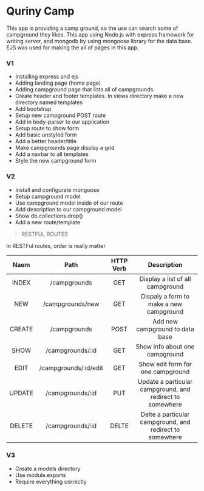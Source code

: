 # Quriny Camp

This app is providing a camp ground, so the use can search some of campground they likes. This app using Node.js with express framework for writing server, and mongodb by using mongoose library for the data base. EJS was used for making the all of pages in this app.

### V1

- Installing express and ejs
- Adding landing page (home page)
- Adding campground page that lists all of campgrounds
- Create header and footer templates. In views directory make a new directory named templates
- Add bootstrap
- Setup new campground POST route
- Add in body-parser to our application
- Setup route to show form
- Add basic unstyled form
- Add a better header/title
- Make campgrounds page display a grid
- Add a navbar to all templates
- Style the new campground form

### V2

- Install and configurate mongoose
- Setup campground model
- Use campground model inside of our route
- Add description to our campground model
- Show db.collections.drop()
- Add a new route/template

> RESTFUL ROUTES

In RESTFul routes, order is really matter

|  Naem  |         Path          | HTTP Verb |                        Description                        |
| :----: | :-------------------: | :-------: | :-------------------------------------------------------: |
| INDEX  |     /campgrounds      |    GET    |             Display a list of all campground              |
|  NEW   |   /campgrounds/new    |    GET    |          Dispaly a form to make a new campground          |
| CREATE |     /campgrounds      |   POST    |              Add new campground to data base              |
|  SHOW  |   /campgrounds/:id    |    GET    |              Show info about one campground               |
|  EDIT  | /campgrounds/:id/edit |    GET    |             Show edit form for one campground             |
| UPDATE |   /campgrounds/:id    |    PUT    | Update a particular campground, and redirect to somewhere |
| DELETE |   /campgrounds/:id    |   DELTE   | Delte a particular campground, and redirect to somewhere  |

### V3

- Create a models directory
- Use module.exports
- Require everything correctly
